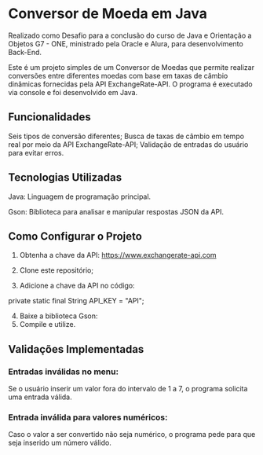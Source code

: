 
# Conversor de Moeda em Java


Realizado como Desafio para a conclusão do curso de Java e Orientação a Objetos G7 - ONE, ministrado pela Oracle e Alura, para desenvolvimento Back-End.

Este é um projeto simples de um Conversor de Moedas que permite realizar conversões entre diferentes moedas com base em taxas de câmbio dinâmicas fornecidas pela API ExchangeRate-API. O programa é executado via console e foi desenvolvido em Java.



## Funcionalidades

Seis tipos de conversão diferentes;
Busca de taxas de câmbio em tempo real por meio da API ExchangeRate-API;
Validação de entradas do usuário para evitar erros.

## Tecnologias Utilizadas

Java: Linguagem de programação principal.

Gson: Biblioteca para analisar e manipular respostas JSON da API.


## Como Configurar o Projeto

1) Obtenha a chave da API:
https://www.exchangerate-api.com

2) Clone este repositório;
3) Adicione a chave da API no código:

 private static final String API_KEY = "API";  


4) Baixe a biblioteca Gson:
5) Compile e utilize.


## Validações Implementadas

### Entradas inválidas no menu:

Se o usuário inserir um valor fora do intervalo de 1 a 7, o programa solicita uma entrada válida.

### Entrada inválida para valores numéricos:

Caso o valor a ser convertido não seja numérico, o programa pede para que seja inserido um número válido.
